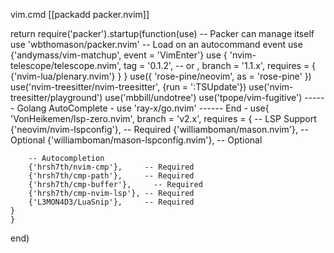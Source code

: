 vim.cmd [[packadd packer.nvim]]

return require('packer').startup(function(use)
	-- Packer can manage itself
	use 'wbthomason/packer.nvim'
	-- Load on an autocommand event
	use {'andymass/vim-matchup', event = 'VimEnter'}
	use {
		'nvim-telescope/telescope.nvim', tag = '0.1.2',
		-- or                            , branch = '1.1.x',
		requires = { {'nvim-lua/plenary.nvim'} }
	}
	use({ 'rose-pine/neovim', as = 'rose-pine' })
	use('nvim-treesitter/nvim-treesitter', {run = ':TSUpdate'})
	use('nvim-treesitter/playground')
	use('mbbill/undotree')
	use('tpope/vim-fugitive')
------ Golang AutoComplete -
    use 'ray-x/go.nvim'
------ End -
	use{
	'VonHeikemen/lsp-zero.nvim',
	branch = 'v2.x',
	requires = {
		-- LSP Support
		{'neovim/nvim-lspconfig'},             -- Required
		{'williamboman/mason.nvim'},           -- Optional
		{'williamboman/mason-lspconfig.nvim'}, -- Optional

		-- Autocompletion
		{'hrsh7th/nvim-cmp'},     -- Required
		{'hrsh7th/cmp-path'},     -- Required
		{'hrsh7th/cmp-buffer'},     -- Required
		{'hrsh7th/cmp-nvim-lsp'}, -- Required
		{'L3MON4D3/LuaSnip'},     -- Required
	}
	}
end)
